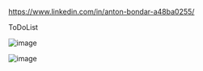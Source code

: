 https://www.linkedin.com/in/anton-bondar-a48ba0255/

ToDoList

![image](https://user-images.githubusercontent.com/95982467/222235693-0ae7474f-b415-47a0-b1b4-f1a76bbf75c0.png)

![image](https://user-images.githubusercontent.com/95982467/222235728-e0858e14-b12c-48c0-b479-dc99d81e20ae.png)
